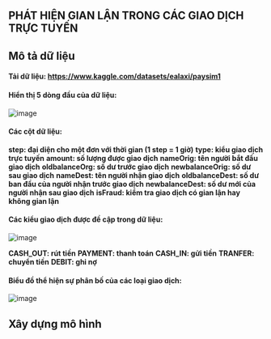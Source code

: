 ## **PHÁT HIỆN GIAN LẬN TRONG CÁC GIAO DỊCH TRỰC TUYẾN**

## Mô tả dữ liệu

#### Tải dữ liệu: https://www.kaggle.com/datasets/ealaxi/paysim1

#### Hiển thị 5 dòng đầu của dữ liệu:
![image](https://github.com/akaichi21/OnlinePaymentsFraud/assets/69575272/5a4b39a2-a19d-4d1b-b9d5-e0625336f23b)

#### Các cột dữ liệu:
**step: đại diện cho một đơn với thời gian (1 step = 1 giờ)**
**type: kiểu giao dịch trực tuyến**
**amount: số lượng được giao dịch**
**nameOrig: tên người bắt đầu giao dịch**
**oldbalanceOrg: số dư trước giao dịch**
**newbalanceOrig: số dư sau giao dịch**
**nameDest: tên người nhận giao dịch**
**oldbalanceDest: số dư ban đầu của người nhận trước giao dịch**
**newbalanceDest: số dư mới của người nhận sau giao dịch**
**isFraud: kiểm tra giao dịch có gian lận hay không gian lận**

#### Các kiểu giao dịch được đề cập trong dữ liệu:
![image](https://github.com/akaichi21/OnlinePaymentsFraud/assets/69575272/54356636-bf1c-46bf-b90d-d8dc3dfcafae)

**CASH_OUT: rút tiền**
**PAYMENT: thanh toán**
**CASH_IN: gửi tiền**
**TRANFER: chuyển tiền**
**DEBIT: ghi nợ**

#### Biểu đồ thể hiện sự phân bố của các loại giao dịch:
![image](https://github.com/akaichi21/OnlinePaymentsFraud/assets/69575272/490543cd-810e-4891-b4ba-886f54e0cea9)

## Xây dựng mô hình

